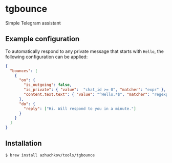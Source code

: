 # tgbounce
Simple Telegram assistant

## Example configuration
To automatically respond to any private message that starts with `Hello`, the following configuration can be applied:
```json
{
  "bounces": [
    {
      "on": {
        "is_outgoing": false,
        "is_private": { "value":  "chat_id >= 0", "matcher": "expr" },
        "content.text.text": { "value": "^Hello.*$", "matcher": "regexp" }
      },
      "do": {
        "reply": ["Hi. Will respond to you in a minute."]
      }
    }
  ]
}

```

## Installation

```console
$ brew install azhuchkov/tools/tgbounce
```
